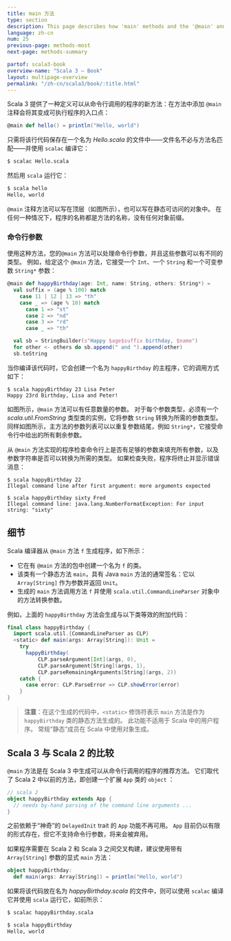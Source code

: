 ```yaml
---
title: main 方法
type: section
description: This page describes how 'main' methods and the '@main' annotation work in Scala 3.
language: zh-cn
num: 25
previous-page: methods-most
next-page: methods-summary

partof: scala3-book
overview-name: "Scala 3 — Book"
layout: multipage-overview
permalink: "/zh-cn/scala3/book/:title.html"
---
```



Scala 3 提供了一种定义可以从命令行调用的程序的新方法：在方法中添加 `@main` 注释会将其变成可执行程序的入口点：

```scala
@main def hello() = println("Hello, world")
```

只需将该行代码保存在一个名为 *Hello.scala* 的文件中——文件名不必与方法名匹配——并使用 `scalac` 编译它：

```bash
$ scalac Hello.scala
```

然后用 `scala` 运行它：

```bash
$ scala hello
Hello, world
```

`@main` 注释方法可以写在顶层（如图所示），也可以写在静态可访问的对象中。
在任何一种情况下，程序的名称都是方法的名称，没有任何对象前缀。

### 命令行参数

使用这种方法，您的`@main` 方法可以处理命令行参数，并且这些参数可以有不同的类型。
例如，给定这个 `@main` 方法，它接受一个 `Int`、一个 `String` 和一个可变参数 `String*` 参数：

```scala
@main def happyBirthday(age: Int, name: String, others: String*) =
  val suffix = (age % 100) match
    case 11 | 12 | 13 => "th"
    case _ => (age % 10) match
      case 1 => "st"
      case 2 => "nd"
      case 3 => "rd"
      case _ => "th"

  val sb = StringBuilder(s"Happy $age$suffix birthday, $name")
  for other <- others do sb.append(" and ").append(other)
  sb.toString
```

当你编译该代码时，它会创建一个名为 `happyBirthday` 的主程序，它的调用方式如下：

```
$ scala happyBirthday 23 Lisa Peter
Happy 23rd Birthday, Lisa and Peter!
```

如图所示，`@main` 方法可以有任意数量的参数。
对于每个参数类型，必须有一个 *scala.util.FromString* 类型类的实例，它将参数 `String` 转换为所需的参数类型。
同样如图所示，主方法的参数列表可以以重复参数结尾，例如 `String*`，它接受命令行中给出的所有剩余参数。

从 `@main` 方法实现的程序检查命令行上是否有足够的参数来填充所有参数，以及参数字符串是否可以转换为所需的类型。
如果检查失败，程序将终止并显示错误消息：

```
$ scala happyBirthday 22
Illegal command line after first argument: more arguments expected

$ scala happyBirthday sixty Fred
Illegal command line: java.lang.NumberFormatException: For input string: "sixty"
```

## 细节

Scala 编译器从 `@main` 方法 `f` 生成程序，如下所示：

- 它在有 `@main` 方法的包中创建一个名为 `f` 的类。
- 该类有一个静态方法 `main`，具有 Java `main` 方法的通常签名：它以 `Array[String]` 作为参数并返回 `Unit`。
- 生成的 `main` 方法调用方法 `f` 并使用 `scala.util.CommandLineParser` 对象中的方法转换参数。

例如，上面的 `happyBirthday` 方法会生成与以下类等效的附加代码：

```scala
final class happyBirthday {
  import scala.util.{CommandLineParser as CLP}
  <static> def main(args: Array[String]): Unit =
    try
      happyBirthday(
          CLP.parseArgument[Int](args, 0),
          CLP.parseArgument[String](args, 1),
          CLP.parseRemainingArguments[String](args, 2))
    catch {
      case error: CLP.ParseError => CLP.showError(error)
    }
}
```

> **注意**：在这个生成的代码中，`<static>` 修饰符表示 `main` 方法是作为 `happyBirthday` 类的静态方法生成的。
> 此功能不适用于 Scala 中的用户程序。
> 常规“静态”成员在 Scala 中使用对象生成。

## Scala 3 与 Scala 2 的比较

`@main` 方法是在 Scala 3 中生成可以从命令行调用的程序的推荐方法。
它们取代了 Scala 2 中以前的方法，即创建一个扩展 `App` 类的 `object` ：

```scala
// scala 2
object happyBirthday extends App {
  // needs by-hand parsing of the command line arguments ...
}
```

之前依赖于“神奇”的 `DelayedInit` trait 的 `App` 功能不再可用。
`App` 目前仍以有限的形式存在，但它不支持命令行参数，将来会被弃用。

如果程序需要在 Scala 2 和 Scala 3 之间交叉构建，建议使用带有 `Array[String]` 参数的显式 `main` 方法：

```scala
object happyBirthday:
  def main(args: Array[String]) = println("Hello, world")
```

如果将该代码放在名为 *happyBirthday.scala* 的文件中，则可以使用 `scalac` 编译它并使用 `scala` 运行它，如前所示：

```bash
$ scalac happyBirthday.scala

$ scala happyBirthday
Hello, world
```

